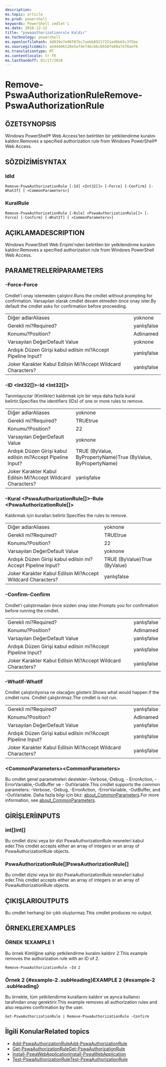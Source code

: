 ```yaml
---
description: 
ms.topic: article
ms.prod: powershell
keywords: PowerShell cmdlet'i
ms.date: 2016-12-12
title: "pswaauthorizationrule Kaldır"
ms.technology: powershell
ms.openlocfilehash: 4d039e7e00f87bc7aebb89217251edbbb5c3f5be
ms.sourcegitcommit: a444406120e5af4e746cbbc0558fe89a7e78aef6
ms.translationtype: MT
ms.contentlocale: tr-TR
ms.lasthandoff: 01/17/2018
---
```

# <a name="remove-pswaauthorizationrule"></a><span data-ttu-id="bab0a-103">Remove-PswaAuthorizationRule</span><span class="sxs-lookup"><span data-stu-id="bab0a-103">Remove-PswaAuthorizationRule</span></span>

## <a name="synopsis"></a><span data-ttu-id="bab0a-104">ÖZET</span><span class="sxs-lookup"><span data-stu-id="bab0a-104">SYNOPSIS</span></span>

<span data-ttu-id="bab0a-105">Windows PowerShell® Web Access'ten belirtilen bir yetkilendirme kuralını kaldırır.</span><span class="sxs-lookup"><span data-stu-id="bab0a-105">Removes a specified authorization rule from Windows PowerShell® Web Access.</span></span>

## <a name="syntax"></a><span data-ttu-id="bab0a-106">SÖZDİZİMİ</span><span class="sxs-lookup"><span data-stu-id="bab0a-106">SYNTAX</span></span>

### <a name="id"></a><span data-ttu-id="bab0a-107">Id</span><span class="sxs-lookup"><span data-stu-id="bab0a-107">Id</span></span>
```
Remove-PswaAuthorizationRule [-Id] <Int32[]> [-Force] [-Confirm] [-WhatIf] [ <CommonParameters>]
```

### <a name="rule"></a><span data-ttu-id="bab0a-108">Kural</span><span class="sxs-lookup"><span data-stu-id="bab0a-108">Rule</span></span>
```
Remove-PswaAuthorizationRule [-Rule] <PswaAuthorizationRule[]> [-Force] [-Confirm] [-WhatIf] [ <CommonParameters>]
```

## <a name="description"></a><span data-ttu-id="bab0a-109">AÇIKLAMA</span><span class="sxs-lookup"><span data-stu-id="bab0a-109">DESCRIPTION</span></span>

<span data-ttu-id="bab0a-110">Windows PowerShell Web Erişimi'nden belirtilen bir yetkilendirme kuralını kaldırır.</span><span class="sxs-lookup"><span data-stu-id="bab0a-110">Removes a specified authorization rule from Windows PowerShell Web Access.</span></span>

## <a name="parameters"></a><span data-ttu-id="bab0a-111">PARAMETRELERİ</span><span class="sxs-lookup"><span data-stu-id="bab0a-111">PARAMETERS</span></span>

### <a name="-force"></a><span data-ttu-id="bab0a-112">-Force</span><span class="sxs-lookup"><span data-stu-id="bab0a-112">-Force</span></span>

<span data-ttu-id="bab0a-113">Cmdlet'i onay istemeden çalıştırır.</span><span class="sxs-lookup"><span data-stu-id="bab0a-113">Runs the cmdlet without prompting for confirmation.</span></span> <span data-ttu-id="bab0a-114">Varsayılan olarak cmdlet devam etmeden önce onay ister.</span><span class="sxs-lookup"><span data-stu-id="bab0a-114">By default the cmdlet asks for confirmation before proceeding.</span></span>

|||  
|-|-|
| <span data-ttu-id="bab0a-115">Diğer adlar</span><span class="sxs-lookup"><span data-stu-id="bab0a-115">Aliases</span></span>                              | <span data-ttu-id="bab0a-116">yok</span><span class="sxs-lookup"><span data-stu-id="bab0a-116">none</span></span>                                 |
| <span data-ttu-id="bab0a-117">Gerekli mi?</span><span class="sxs-lookup"><span data-stu-id="bab0a-117">Required?</span></span>                            | <span data-ttu-id="bab0a-118">yanlış</span><span class="sxs-lookup"><span data-stu-id="bab0a-118">false</span></span>                                |
| <span data-ttu-id="bab0a-119">Konumu?</span><span class="sxs-lookup"><span data-stu-id="bab0a-119">Position?</span></span>                            | <span data-ttu-id="bab0a-120">Adlı</span><span class="sxs-lookup"><span data-stu-id="bab0a-120">named</span></span>                                |
| <span data-ttu-id="bab0a-121">Varsayılan Değer</span><span class="sxs-lookup"><span data-stu-id="bab0a-121">Default Value</span></span>                        | <span data-ttu-id="bab0a-122">yok</span><span class="sxs-lookup"><span data-stu-id="bab0a-122">none</span></span>                                 |
| <span data-ttu-id="bab0a-123">Ardışık Düzen Girişi kabul edilsin mi?</span><span class="sxs-lookup"><span data-stu-id="bab0a-123">Accept Pipeline Input?</span></span>               | <span data-ttu-id="bab0a-124">yanlış</span><span class="sxs-lookup"><span data-stu-id="bab0a-124">false</span></span>                                |
| <span data-ttu-id="bab0a-125">Joker Karakter Kabul Edilsin Mi?</span><span class="sxs-lookup"><span data-stu-id="bab0a-125">Accept Wildcard Characters?</span></span>          | <span data-ttu-id="bab0a-126">yanlış</span><span class="sxs-lookup"><span data-stu-id="bab0a-126">false</span></span>                                |

### <a name="-id-ltint32gt"></a><span data-ttu-id="bab0a-127">-ID &lt;Int32\[\]&gt;</span><span class="sxs-lookup"><span data-stu-id="bab0a-127">-Id &lt;Int32\[\]&gt;</span></span>

<span data-ttu-id="bab0a-128">Tanımlayıcılar (Kimlikler) kaldırmak için bir veya daha fazla kural belirtir.</span><span class="sxs-lookup"><span data-stu-id="bab0a-128">Specifies the identifiers (IDs) of one or more rules to remove.</span></span>

|||  
|-|-|
| <span data-ttu-id="bab0a-129">Diğer adlar</span><span class="sxs-lookup"><span data-stu-id="bab0a-129">Aliases</span></span>                              | <span data-ttu-id="bab0a-130">yok</span><span class="sxs-lookup"><span data-stu-id="bab0a-130">none</span></span>                                 |
| <span data-ttu-id="bab0a-131">Gerekli mi?</span><span class="sxs-lookup"><span data-stu-id="bab0a-131">Required?</span></span>                            | <span data-ttu-id="bab0a-132">TRUE</span><span class="sxs-lookup"><span data-stu-id="bab0a-132">true</span></span>                                 |
| <span data-ttu-id="bab0a-133">Konumu?</span><span class="sxs-lookup"><span data-stu-id="bab0a-133">Position?</span></span>                            | <span data-ttu-id="bab0a-134">2</span><span class="sxs-lookup"><span data-stu-id="bab0a-134">2</span></span>                                    |
| <span data-ttu-id="bab0a-135">Varsayılan Değer</span><span class="sxs-lookup"><span data-stu-id="bab0a-135">Default Value</span></span>                        | <span data-ttu-id="bab0a-136">yok</span><span class="sxs-lookup"><span data-stu-id="bab0a-136">none</span></span>                                 |
| <span data-ttu-id="bab0a-137">Ardışık Düzen Girişi kabul edilsin mi?</span><span class="sxs-lookup"><span data-stu-id="bab0a-137">Accept Pipeline Input?</span></span>               | <span data-ttu-id="bab0a-138">TRUE (ByValue, ByPropertyName)</span><span class="sxs-lookup"><span data-stu-id="bab0a-138">True (ByValue, ByPropertyName)</span></span>       |
| <span data-ttu-id="bab0a-139">Joker Karakter Kabul Edilsin Mi?</span><span class="sxs-lookup"><span data-stu-id="bab0a-139">Accept Wildcard Characters?</span></span>          | <span data-ttu-id="bab0a-140">yanlış</span><span class="sxs-lookup"><span data-stu-id="bab0a-140">false</span></span>                                |

### <a name="-rule-ltpswaauthorizationrulegt"></a><span data-ttu-id="bab0a-141">-Kural &lt;PswaAuthorizationRule\[\]&gt;</span><span class="sxs-lookup"><span data-stu-id="bab0a-141">-Rule &lt;PswaAuthorizationRule\[\]&gt;</span></span>

<span data-ttu-id="bab0a-142">Kaldırmak için kuralları belirtir.</span><span class="sxs-lookup"><span data-stu-id="bab0a-142">Specifies the rules to remove.</span></span>

|||  
|-|-|
| <span data-ttu-id="bab0a-143">Diğer adlar</span><span class="sxs-lookup"><span data-stu-id="bab0a-143">Aliases</span></span>                              | <span data-ttu-id="bab0a-144">yok</span><span class="sxs-lookup"><span data-stu-id="bab0a-144">none</span></span>                                 |
| <span data-ttu-id="bab0a-145">Gerekli mi?</span><span class="sxs-lookup"><span data-stu-id="bab0a-145">Required?</span></span>                            | <span data-ttu-id="bab0a-146">TRUE</span><span class="sxs-lookup"><span data-stu-id="bab0a-146">true</span></span>                                 |
| <span data-ttu-id="bab0a-147">Konumu?</span><span class="sxs-lookup"><span data-stu-id="bab0a-147">Position?</span></span>                            | <span data-ttu-id="bab0a-148">2</span><span class="sxs-lookup"><span data-stu-id="bab0a-148">2</span></span>                                    |
| <span data-ttu-id="bab0a-149">Varsayılan Değer</span><span class="sxs-lookup"><span data-stu-id="bab0a-149">Default Value</span></span>                        | <span data-ttu-id="bab0a-150">yok</span><span class="sxs-lookup"><span data-stu-id="bab0a-150">none</span></span>                                 |
| <span data-ttu-id="bab0a-151">Ardışık Düzen Girişi kabul edilsin mi?</span><span class="sxs-lookup"><span data-stu-id="bab0a-151">Accept Pipeline Input?</span></span>               | <span data-ttu-id="bab0a-152">TRUE (ByValue)</span><span class="sxs-lookup"><span data-stu-id="bab0a-152">True (ByValue)</span></span>                       |
| <span data-ttu-id="bab0a-153">Joker Karakter Kabul Edilsin Mi?</span><span class="sxs-lookup"><span data-stu-id="bab0a-153">Accept Wildcard Characters?</span></span>          | <span data-ttu-id="bab0a-154">yanlış</span><span class="sxs-lookup"><span data-stu-id="bab0a-154">false</span></span>                                |

### <a name="-confirm"></a><span data-ttu-id="bab0a-155">-Confirm</span><span class="sxs-lookup"><span data-stu-id="bab0a-155">-Confirm</span></span>

<span data-ttu-id="bab0a-156">Cmdlet'i çalıştırmadan önce sizden onay ister.</span><span class="sxs-lookup"><span data-stu-id="bab0a-156">Prompts you for confirmation before running the cmdlet.</span></span>

|||  
|-|-|
| <span data-ttu-id="bab0a-157">Gerekli mi?</span><span class="sxs-lookup"><span data-stu-id="bab0a-157">Required?</span></span>                            | <span data-ttu-id="bab0a-158">yanlış</span><span class="sxs-lookup"><span data-stu-id="bab0a-158">false</span></span>                                |
| <span data-ttu-id="bab0a-159">Konumu?</span><span class="sxs-lookup"><span data-stu-id="bab0a-159">Position?</span></span>                            | <span data-ttu-id="bab0a-160">Adlı</span><span class="sxs-lookup"><span data-stu-id="bab0a-160">named</span></span>                                |
| <span data-ttu-id="bab0a-161">Varsayılan Değer</span><span class="sxs-lookup"><span data-stu-id="bab0a-161">Default Value</span></span>                        | <span data-ttu-id="bab0a-162">yanlış</span><span class="sxs-lookup"><span data-stu-id="bab0a-162">false</span></span>                                |
| <span data-ttu-id="bab0a-163">Ardışık Düzen Girişi kabul edilsin mi?</span><span class="sxs-lookup"><span data-stu-id="bab0a-163">Accept Pipeline Input?</span></span>               | <span data-ttu-id="bab0a-164">yanlış</span><span class="sxs-lookup"><span data-stu-id="bab0a-164">false</span></span>                                |
| <span data-ttu-id="bab0a-165">Joker Karakter Kabul Edilsin Mi?</span><span class="sxs-lookup"><span data-stu-id="bab0a-165">Accept Wildcard Characters?</span></span>          | <span data-ttu-id="bab0a-166">yanlış</span><span class="sxs-lookup"><span data-stu-id="bab0a-166">false</span></span>                                |

### <a name="-whatif"></a><span data-ttu-id="bab0a-167">-WhatIf</span><span class="sxs-lookup"><span data-stu-id="bab0a-167">-WhatIf</span></span>

<span data-ttu-id="bab0a-168">Cmdlet çalıştırılıyorsa ne olacağını gösterir.</span><span class="sxs-lookup"><span data-stu-id="bab0a-168">Shows what would happen if the cmdlet runs.</span></span> <span data-ttu-id="bab0a-169">Cmdlet çalıştırılmaz.</span><span class="sxs-lookup"><span data-stu-id="bab0a-169">The cmdlet is not run.</span></span>

|||  
|-|-|
| <span data-ttu-id="bab0a-170">Gerekli mi?</span><span class="sxs-lookup"><span data-stu-id="bab0a-170">Required?</span></span>                            | <span data-ttu-id="bab0a-171">yanlış</span><span class="sxs-lookup"><span data-stu-id="bab0a-171">false</span></span>                                |
| <span data-ttu-id="bab0a-172">Konumu?</span><span class="sxs-lookup"><span data-stu-id="bab0a-172">Position?</span></span>                            | <span data-ttu-id="bab0a-173">Adlı</span><span class="sxs-lookup"><span data-stu-id="bab0a-173">named</span></span>                                |
| <span data-ttu-id="bab0a-174">Varsayılan Değer</span><span class="sxs-lookup"><span data-stu-id="bab0a-174">Default Value</span></span>                        | <span data-ttu-id="bab0a-175">yanlış</span><span class="sxs-lookup"><span data-stu-id="bab0a-175">false</span></span>                                |
| <span data-ttu-id="bab0a-176">Ardışık Düzen Girişi kabul edilsin mi?</span><span class="sxs-lookup"><span data-stu-id="bab0a-176">Accept Pipeline Input?</span></span>               | <span data-ttu-id="bab0a-177">yanlış</span><span class="sxs-lookup"><span data-stu-id="bab0a-177">false</span></span>                                |
| <span data-ttu-id="bab0a-178">Joker Karakter Kabul Edilsin Mi?</span><span class="sxs-lookup"><span data-stu-id="bab0a-178">Accept Wildcard Characters?</span></span>          | <span data-ttu-id="bab0a-179">yanlış</span><span class="sxs-lookup"><span data-stu-id="bab0a-179">false</span></span>                                |

### <a name="ltcommonparametersgt"></a><span data-ttu-id="bab0a-180">&lt;CommonParameters&gt;</span><span class="sxs-lookup"><span data-stu-id="bab0a-180">&lt;CommonParameters&gt;</span></span>

<span data-ttu-id="bab0a-181">Bu cmdlet genel parametreleri destekler:-Verbose,-Debug, - ErrorAction, - ErrorVariable,-OutBuffer ve - OutVariable.</span><span class="sxs-lookup"><span data-stu-id="bab0a-181">This cmdlet supports the common parameters: -Verbose, -Debug, -ErrorAction, -ErrorVariable, -OutBuffer, and -OutVariable.</span></span>
<span data-ttu-id="bab0a-182">Daha fazla bilgi için bkz: [about_CommonParameters](http://go.microsoft.com/fwlink/p/?LinkID=113216).</span><span class="sxs-lookup"><span data-stu-id="bab0a-182">For more information, see [about_CommonParameters](http://go.microsoft.com/fwlink/p/?LinkID=113216).</span></span>

## <a name="inputs"></a><span data-ttu-id="bab0a-183">GİRİŞLERİ</span><span class="sxs-lookup"><span data-stu-id="bab0a-183">INPUTS</span></span>

### <a name="int"></a><span data-ttu-id="bab0a-184">int\[\]</span><span class="sxs-lookup"><span data-stu-id="bab0a-184">int\[\]</span></span>

<span data-ttu-id="bab0a-185">Bu cmdlet dizisi veya bir dizi PswaAuthorizationRule nesneleri kabul eder.</span><span class="sxs-lookup"><span data-stu-id="bab0a-185">This cmdlet accepts either an array of integers or an array of PswaAuthorizationRule objects.</span></span>

### <a name="pswaauthorizationrule"></a><span data-ttu-id="bab0a-186">PswaAuthorizationRule\[\]</span><span class="sxs-lookup"><span data-stu-id="bab0a-186">PswaAuthorizationRule\[\]</span></span>

<span data-ttu-id="bab0a-187">Bu cmdlet dizisi veya bir dizi PswaAuthorizationRule nesneleri kabul eder.</span><span class="sxs-lookup"><span data-stu-id="bab0a-187">This cmdlet accepts either an array of integers or an array of PswaAuthorizationRule objects.</span></span>

## <a name="outputs"></a><span data-ttu-id="bab0a-188">ÇIKIŞLARI</span><span class="sxs-lookup"><span data-stu-id="bab0a-188">OUTPUTS</span></span>

<span data-ttu-id="bab0a-189">Bu cmdlet herhangi bir çıktı oluşturmaz.</span><span class="sxs-lookup"><span data-stu-id="bab0a-189">This cmdlet produces no output.</span></span>

## <a name="examples"></a><span data-ttu-id="bab0a-190">ÖRNEKLER</span><span class="sxs-lookup"><span data-stu-id="bab0a-190">EXAMPLES</span></span>

### <a name="example-1"></a><span data-ttu-id="bab0a-191">ÖRNEK 1</span><span class="sxs-lookup"><span data-stu-id="bab0a-191">EXAMPLE 1</span></span>

<span data-ttu-id="bab0a-192">Bu örnek Kimliğine sahip yetkilendirme kuralını kaldırır *2*.</span><span class="sxs-lookup"><span data-stu-id="bab0a-192">This example removes the authorization rule with an ID of *2*.</span></span>

```
Remove-PswaAuthorizationRule –Id 2
```

### <a name="example-2-example-2-subheading"></a><span data-ttu-id="bab0a-193">Örnek 2 {#example-2 .subHeading}</span><span class="sxs-lookup"><span data-stu-id="bab0a-193">EXAMPLE 2 {#example-2 .subHeading}</span></span>

<span data-ttu-id="bab0a-194">Bu örnekte, tüm yetkilendirme kurallarını kaldırır ve ayrıca kullanıcı tarafından onay gerektirir.</span><span class="sxs-lookup"><span data-stu-id="bab0a-194">This example removes all authorization rules and also requires confirmation by the user.</span></span>

```
Get-PswaAuthorizationRule | Remove-PswaAuthorizationRule -Confirm
```

## <a name="related-topics"></a><span data-ttu-id="bab0a-195">İlgili Konular</span><span class="sxs-lookup"><span data-stu-id="bab0a-195">Related topics</span></span>

- [<span data-ttu-id="bab0a-196">Add-PswaAuthorizationRule</span><span class="sxs-lookup"><span data-stu-id="bab0a-196">Add-PswaAuthorizationRule</span></span>](add-pswaauthorizationrule.md)
- [<span data-ttu-id="bab0a-197">Get-PswaAuthorizationRule</span><span class="sxs-lookup"><span data-stu-id="bab0a-197">Get-PswaAuthorizationRule</span></span>](get-pswaauthorizationrule.md)
- [<span data-ttu-id="bab0a-198">Install-PswaWebApplication</span><span class="sxs-lookup"><span data-stu-id="bab0a-198">Install-PswaWebApplication</span></span>](install-pswawebapplication.md)
- [<span data-ttu-id="bab0a-199">Test-PswaAuthorizationRule</span><span class="sxs-lookup"><span data-stu-id="bab0a-199">Test-PswaAuthorizationRule</span></span>](test-pswaauthorizationrule.md)

